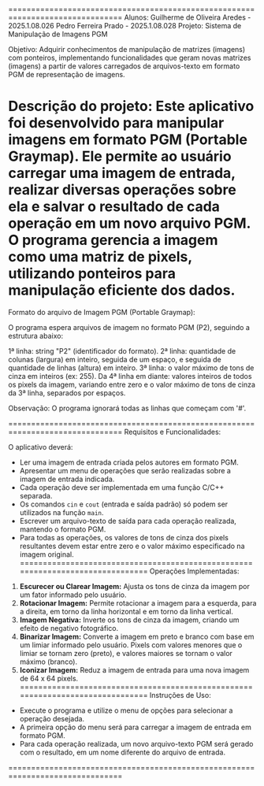 ===============================================================================
Alunos: Guilherme de Oliveira Aredes - 2025.1.08.026
        Pedro Ferreira Prado - 2025.1.08.028
Projeto: Sistema de Manipulação de Imagens PGM

Objetivo: Adquirir conhecimentos de manipulação de matrizes (imagens) com
ponteiros, implementando funcionalidades que geram novas matrizes
(imagens) a partir de valores carregados de arquivos-texto em
formato PGM de representação de imagens.

Descrição do projeto:
Este aplicativo foi desenvolvido para manipular imagens em formato PGM
(Portable Graymap). Ele permite ao usuário carregar uma imagem de entrada,
realizar diversas operações sobre ela e salvar o resultado de cada
operação em um novo arquivo PGM. O programa gerencia a imagem como uma
matriz de pixels, utilizando ponteiros para manipulação eficiente dos dados.
===============================================================================
Formato do arquivo de Imagem PGM (Portable Graymap):

O programa espera arquivos de imagem no formato PGM (P2), seguindo a
estrutura abaixo:

1ª linha: string "P2" (identificador do formato).
2ª linha: quantidade de colunas (largura) em inteiro, seguida de um espaço,
          e seguida de quantidade de linhas (altura) em inteiro.
3ª linha: o valor máximo de tons de cinza em inteiros (ex: 255).
Da 4ª linha em diante: valores inteiros de todos os pixels da imagem,
                       variando entre zero e o valor máximo de tons de
                       cinza da 3ª linha, separados por espaços.

Observação: O programa ignorará todas as linhas que começam com '#'.

===============================================================================
Requisitos e Funcionalidades:

O aplicativo deverá:
- Ler uma imagem de entrada criada pelos autores em formato PGM.
- Apresentar um menu de operações que serão realizadas sobre a imagem
  de entrada indicada.
- Cada operação deve ser implementada em uma função C/C++ separada.
- Os comandos `cin` e `cout` (entrada e saída padrão) só podem ser
  utilizados na função `main`.
- Escrever um arquivo-texto de saída para cada operação realizada,
  mantendo o formato PGM.
- Para todas as operações, os valores de tons de cinza dos pixels
  resultantes devem estar entre zero e o valor máximo especificado na
  imagem original.
===============================================================================
Operações Implementadas:
1.  **Escurecer ou Clarear Imagem:** Ajusta os tons de cinza da imagem
    por um fator informado pelo usuário.
2.  **Rotacionar Imagem:** Permite rotacionar a imagem para a esquerda,
    para a direita, em torno da linha horizontal e em torno da linha
    vertical.
3.  **Imagem Negativa:** Inverte os tons de cinza da imagem, criando um
    efeito de negativo fotográfico.
4.  **Binarizar Imagem:** Converte a imagem em preto e branco com base
    em um limiar informado pelo usuário. Pixels com valores menores que
    o limiar se tornam zero (preto), e valores maiores se tornam o valor
    máximo (branco).
5.  **Iconizar Imagem:** Reduz a imagem de entrada para uma nova imagem
    de 64 x 64 pixels.
===============================================================================
Instruções de Uso:

- Execute o programa e utilize o menu de opções para selecionar a operação
  desejada.
- A primeira opção do menu será para carregar a imagem de entrada em
  formato PGM.
- Para cada operação realizada, um novo arquivo-texto PGM será gerado
  com o resultado, em um nome diferente do arquivo de entrada.

===============================================================================
